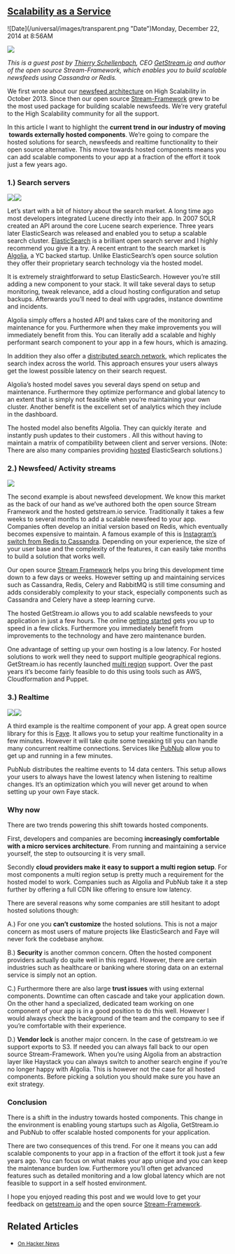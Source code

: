 ## [Scalability as a Service](/blog/2014/12/22/scalability-as-a-service.html)

<div class="journal-entry-tag journal-entry-tag-post-title"><span class="posted-on">![Date](/universal/images/transparent.png "Date")Monday, December 22, 2014 at 8:56AM</span></div>

<div class="body">

![](http://farm3.static.flickr.com/2661/4188985841_8a7dd5671e.jpg)

_This is a guest post by [Thierry Schellenbach](https://www.linkedin.com/in/thierryschellenbach), CEO [GetStream.io](https://getstream.io/) and author of the open source Stream-Framework, which enables you to build scalable newsfeeds using Cassandra or Redis._

<span>We first wrote about our</span> [<span>newsfeed architecture</span>](http://highscalability.com/blog/2013/10/28/design-decisions-for-scaling-your-high-traffic-feeds.html) <span>on High Scalability in October 2013\. Since then our open source</span> [<span>Stream-Framework</span>](https://github.com/tschellenbach/Stream-Framework) <span>grew to be the most used package for building scalable newsfeeds. We’re very grateful to the High Scalability community for all the support.</span>

In this article I want to highlight the **current trend in our industry of moving  towards externally hosted components**. We’re going to compare the hosted solutions for search, newsfeeds and realtime functionality to their open source alternative. This move towards hosted components means you can add scalable components to your app at a fraction of the effort it took just a few years ago.

### <span>1.) Search servers</span>

<span>![](https://lh5.googleusercontent.com/yH-um1iRjdvzOgf8nrbkszeo823A_21_koAQGjDThT9R3IsNraLwqpNcUVzf22KDA1-1xvzj8hafTP1EQRJQcKfX4hMrGanrTUNDM3ZIZecRHfOBZOomJhPQuPqwP1TS)</span><span>![](https://lh5.googleusercontent.com/sEW_NXrEWoXVGck2IrfZfkzFKtaING1B-dxvud7RNQ90mSRLPee21ZlQi6X40yq0m-znbla8y9KmXDGQDGuM9H0xG4eV02FEY5zMo5sbXBenLt_neH1epwLKJnjOUd1V)</span>

<span>Let’s start with a bit of history about the search market. A long time ago most developers integrated Lucene directly into their app. In 2007 SOLR created an API around the core Lucene search experience. Three years later ElasticSearch was released and enabled you to setup a scalable search cluster.</span> [<span>ElasticSearch</span>](http://www.elasticsearch.org/) <span>is a brilliant open search server and I highly recommend you give it a try. A recent entrant to the search market is</span> [<span>Algolia</span>](https://www.algolia.com/)<span>, a YC backed startup. Unlike ElasticSearch’s open source solution they offer their proprietary search technology via the hosted model.</span>

<span>It is extremely straightforward to setup ElasticSearch. However you’re still adding a new component to your stack. It will take several days to setup monitoring, tweak relevance, add a cloud hosting configuration and setup backups. Afterwards you’ll need to deal with upgrades, instance downtime and incidents.</span>

<span>Algolia simply offers a hosted API and takes care of the monitoring and maintenance for you. Furthermore when they make improvements you will immediately benefit from this. You can literally add a scalable and highly performant search component to your app in a few hours, which is amazing.</span>

<span>In addition they also offer a</span> [<span>distributed search network</span>](https://www.algolia.com/dsn)<span>, which replicates the search index across the world. This approach ensures your users always get the lowest possible latency on their search request.</span>

<span>Algolia’s hosted model saves you several days spend on setup and maintenance. Furthermore they optimize performance and global latency to an extent that is simply not feasible when you’re maintaining your own cluster. Another benefit is the excellent set of analytics which they include in the dashboard.</span>

<span>The hosted model also benefits Algolia. They can quickly iterate  and instantly push updates to their customers . All this without having to maintain a matrix of compatibility between client and server versions. (Note: There are also many companies providing</span> [<span>hosted</span>](https://www.google.com/webhp?sourceid=chrome-instant&ion=1&espv=2&ie=UTF-8#safe=off&q=hosted%20elasticsearch) <span>ElasticSearch solutions.)</span>

### <span>2.) Newsfeed/ Activity streams</span>

<span>![](https://lh5.googleusercontent.com/_CtjXWUZ0ce9Q0UKX7MJ-_sWxZOm0bgtisKMr2fEsPZ7VnXj5PN41JBdlM9J2GQD0W3nq1Eh5q_w9v6aPllPE1jtbvvPwk7SSKJwau3W3DGHIjft-XgYc435BeZJpAc3)</span>

<span>The second example is about newsfeed development. We know this market as the back of our hand as we’ve authored both the open source Stream Framework and the hosted getstream.io service. Traditionally it takes a few weeks to several months to add a scalable newsfeed to your app. Companies often develop an initial version based on Redis, which eventually becomes expensive to maintain. A famous example of this is</span> [<span>Instagram’s switch from Redis to Cassandra</span>](http://planetcassandra.org/blog/interview/facebooks-instagram-making-the-switch-to-cassandra-from-redis-a-75-insta-savings/)<span>. Depending on your experience, the size of your user base and the complexity of the features, it can easily take months to build a solution that works well.</span>

<span>Our open source</span> [<span>Stream Framework</span>](https://github.com/tschellenbach/Stream-Framework) <span>helps you bring this development time down to a few days or weeks. However setting up and maintaining services such as Cassandra, Redis, Celery and RabbitMQ is still time consuming and adds considerably complexity to your stack, especially components such as Cassandra and Celery have a steep learning curve.</span>

<span>The hosted GetStream.io allows you to add scalable newsfeeds to your application in just a few hours. The online</span> [<span>getting started</span>](https://getstream.io/get_started/#intro) <span>gets you up to speed in a few clicks. Furthermore you immediately benefit from improvements to the technology and have zero maintenance burden.</span>

<span>One advantage of setting up your own hosting is a low latency. For hosted solutions to work well they need to support multiple geographical regions. GetStream.io has recently launched</span> [<span>multi region</span>](http://blog.getstream.io/post/105515674623/multi-region-support) <span>support. Over the past years it’s become fairly feasible to do this using tools such as AWS, Cloudformation and Puppet.</span>

### <span>3.) Realtime</span>

<span>![](https://lh3.googleusercontent.com/8BZeekEChOfMKOmiFBq2y3kp2XoxdeHcTUfapiWkFylQU1V4aChsCf5JChEpmJsVYFs639HdDk8pCcoN7cEHwbCN1GwuPl3ozEdCQkYDf0kD5EKyQ5z0VLtYO0fidXXj)</span><span>![](https://lh5.googleusercontent.com/r2u-Z2sG215a1aELy8Uq8w8JRNgtxh0qiNf76B5S1ngmM9RcpKkpSHeYGwoOBtjFyvxz_VWMhvptllDGcfw77zOhP2Y2H_Oc6SN66uQKZQwdK_Um0ZckzHmRwUHMwqYN)</span>

<span>A third example is the realtime component of your app. A great open source library for this is</span> [<span>Faye</span>](http://faye.jcoglan.com/)<span>. It allows you to setup your realtime functionality in a few minutes. However it will take quite some tweaking till you can handle many concurrent realtime connections. Services like</span> [<span>PubNub</span>](http://www.pubnub.com/) <span>allow you to get up and running in a few minutes.</span>

<span>PubNub distributes the realtime events to 14 data centers. This setup allows your users to always have the lowest latency when listening to realtime changes. It’s an optimization which you will never get around to when setting up your own Faye stack.</span>

### <span>Why now</span>

<span>There are two trends powering this shift towards hosted components.</span>

First, developers and companies are becoming **increasingly comfortable with a micro services architecture**. From running and maintaining a service yourself, the step to outsourcing it is very small.

Secondly **cloud providers make it easy to support a multi region setup**. For most components a multi region setup is pretty much a requirement for the hosted model to work. Companies such as Algolia and PubNub take it a step further by offering a full CDN like offering to ensure low latency.

<span>There are several reasons why some companies are still hesitant to adopt hosted solutions though:</span>

A.) For one you **can’t customize** the hosted solutions. This is not a major concern as most users of mature projects like ElasticSearch and Faye will never fork the codebase anyhow.

B.) **Security** is another common concern. Often the hosted component providers actually do quite well in this regard. However, there are certain industries such as healthcare or banking where storing data on an external service is simply not an option.

C.) Furthermore there are also large **trust issues** with using external components. Downtime can often cascade and take your application down. On the other hand a specialized, dedicated team working on one component of your app is in a good position to do this well. However I would always check the background of the team and the company to see if you’re comfortable with their experience.

D.) **Vendor lock** is another major concern. In the case of getstream.io we support exports to S3\. If needed you can always fall back to our open source Stream-Framework. When you’re using Algolia from an abstraction layer like Haystack you can always switch to another search engine if you’re no longer happy with Algolia. This is however not the case for all hosted components. Before picking a solution you should make sure you have an exit strategy.

### <span>Conclusion</span>

<span>There is a shift in the industry towards hosted components. This change in the environment is enabling young startups such as Algolia, GetStream.io and PubNub to offer scalable hosted components for your application.</span>

<span>There are two consequences of this trend. For one it means you can add scalable components to your app in a fraction of the effort it took just a few years ago. You can focus on what makes your app unique and you can keep the maintenance burden low. Furthermore you’ll often get advanced features such as detailed monitoring and a low global latency which are not feasible to support in a self hosted environment.</span>

<span>I hope you enjoyed reading this post and we would love to get your feedback on</span> [<span>getstream.io</span>](https://getstream.io/) <span>and the open source</span> [<span>Stream-Framework</span>](https://github.com/tschellenbach/Stream-Framework)<span>.</span>

## Related Articles

*   <span style="font-size: 12px;">[On Hacker News](https://news.ycombinator.com/item?id=8784162) </span>

</div>